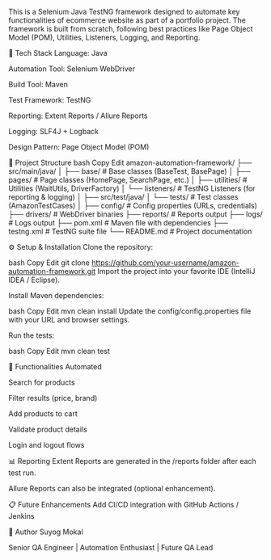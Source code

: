 This is a Selenium Java TestNG framework designed to automate key functionalities of ecommerce website as part of a portfolio project.
The framework is built from scratch, following best practices like Page Object Model (POM), Utilities, Listeners, Logging, and Reporting.

📌 Tech Stack
Language: Java

Automation Tool: Selenium WebDriver

Build Tool: Maven

Test Framework: TestNG

Reporting: Extent Reports / Allure Reports

Logging: SLF4J + Logback

Design Pattern: Page Object Model (POM)

📂 Project Structure
bash
Copy
Edit
amazon-automation-framework/
├── src/main/java/
│   ├── base/         # Base classes (BaseTest, BasePage)
│   ├── pages/        # Page classes (HomePage, SearchPage, etc.)
│   ├── utilities/    # Utilities (WaitUtils, DriverFactory)
│   └── listeners/    # TestNG Listeners (for reporting & logging)
│
├── src/test/java/
│   └── tests/        # Test classes (AmazonTestCases)
│
├── config/           # Config properties (URLs, credentials)
├── drivers/          # WebDriver binaries
├── reports/          # Reports output
├── logs/             # Logs output
├── pom.xml           # Maven file with dependencies
├── testng.xml        # TestNG suite file
└── README.md         # Project documentation

⚙️ Setup & Installation
Clone the repository:

bash
Copy
Edit
git clone https://github.com/your-username/amazon-automation-framework.git
Import the project into your favorite IDE (IntelliJ IDEA / Eclipse).

Install Maven dependencies:

bash
Copy
Edit
mvn clean install
Update the config/config.properties file with your URL and browser settings.

Run the tests:

bash
Copy
Edit
mvn clean test

🚀 Functionalities Automated

Search for products

Filter results (price, brand)

Add products to cart

Validate product details

Login and logout flows 

📊 Reporting
Extent Reports are generated in the /reports folder after each test run.

Allure Reports can also be integrated (optional enhancement).

📋 Future Enhancements
Add CI/CD integration with GitHub Actions / Jenkins



🙌 Author
Suyog Mokal

Senior QA Engineer | Automation Enthusiast | Future QA Lead


